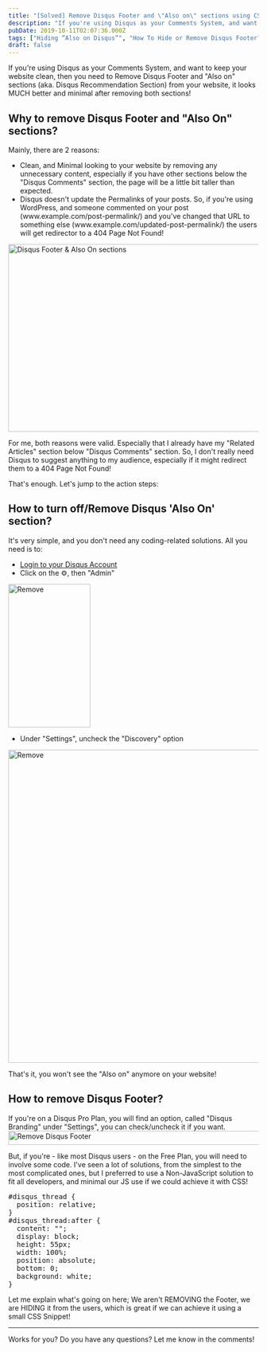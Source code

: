 ```yaml
---
title: "[Solved] Remove Disqus Footer and \"Also on\" sections using CSS"
description: "If you're using Disqus as your Comments System, and want to keep your website clean, then you need to Remove Disqus Footer and \"Also on\" sections (aka. Disqus R"
pubDate: 2019-10-11T02:07:36.000Z
tags: ["Hiding “Also on Disqus”", "How To Hide or Remove Disqus Footer?", "How to remove Discovery from Disqus", "How to Remove Disqus footer from webpage", "Turn off 'also on' Disqus"]
draft: false
---
```


If you're using Disqus as your Comments System, and want to keep your website clean, then you need to Remove Disqus Footer and "Also on" sections (aka. Disqus Recommendation Section) from your website, it looks MUCH better and minimal after removing both sections!
<h2>Why to remove Disqus Footer and "Also On" sections?</h2>
Mainly, there are 2 reasons:
<ul>
 	<li>Clean, and Minimal looking to your website by removing any unnecessary content, especially if you have other sections below the "Disqus Comments" section, the page will be a little bit taller than expected.</li>
 	<li>Disqus doesn't update the Permalinks of your posts. So, if you're using WordPress, and someone commented on your post (www.example.com/post-permalink/) and you've changed that URL to something else (www.example.com/updated-post-permalink/) the users will get redirector to a 404 Page Not Found!</li>
</ul>
<img class="size-full wp-image-595 aligncenter" src="https://www.elharony.com/wp-content/uploads/2019/10/Disqus-Footer-Also-On.jpg" alt="Disqus Footer & Also On sections" width="688" height="377" />

For me, both reasons were valid. Especially that I already have my "Related Articles" section below "Disqus Comments" section. So, I don't really need Disqus to suggest anything to my audience, especially if it might redirect them to a 404 Page Not Found!

That's enough. Let's jump to the action steps:
<h2 class="ellip">How to turn off/Remove Disqus 'Also On' section?</h2>
It's very simple, and you don't need any coding-related solutions. All you need is to:
<ul>
 	<li class="ellip"><a href="https://disqus.com/profile/login/">Login to your Disqus Account</a></li>
 	<li>Click on the ⚙️, then "Admin"</li>
</ul>
<img class="size-full wp-image-589 aligncenter" src="https://www.elharony.com/wp-content/uploads/2019/10/Remove-Also-On-Disqus-section-Admin.jpg" alt="Remove "Also On" Disqus section from Admin" width="165" height="288" />
<ul>
 	<li>Under "Settings", uncheck the "Discovery" option</li>
</ul>
<img class="size-large wp-image-590 aligncenter" src="https://www.elharony.com/wp-content/uploads/2019/10/Remove-Also-On-Disqus-section-Discovery-1024x629.jpg" alt="Remove "Also On" Disqus section - Discovery option" width="1024" height="629" />

That's it, you won't see the "Also on" anymore on your website!
<h2 class="ellip">How to remove Disqus Footer?</h2>
If you're on a Disqus Pro Plan, you will find an option, called "Disqus Branding" under "Settings", you can check/uncheck it if you want.

<img class="size-large wp-image-588 aligncenter" src="https://www.elharony.com/wp-content/uploads/2019/10/Remove-Disqus-Footer-1024x28.jpg" alt="Remove Disqus Footer" width="1024" height="28" />

But, if you're - like most Disqus users - on the Free Plan, you will need to involve some code. I've seen a lot of solutions, from the simplest to the most complicated ones, but I preferred to use a Non-JavaScript solution to fit all developers, and minimal our JS use if we could achieve it with CSS!
<pre class="theme:monokai lang:default decode:true">#disqus_thread {
  position: relative;
}
#disqus_thread:after {
  content: "";
  display: block;
  height: 55px;
  width: 100%;
  position: absolute;
  bottom: 0;
  background: white;
}</pre>
Let me explain what's going on here; We aren't REMOVING the Footer, we are HIDING it from the users, which is great if we can achieve it using a small CSS Snippet!

---

Works for you? Do you have any questions? Let me know in the comments!